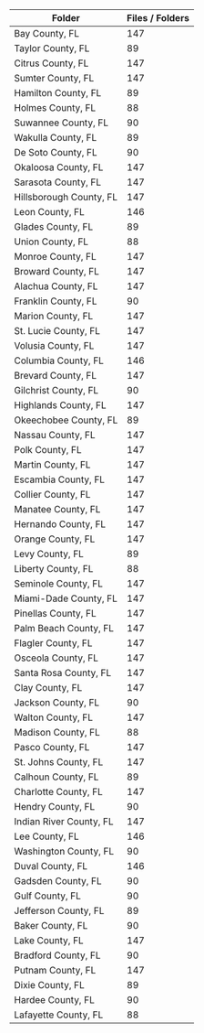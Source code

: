 | Folder                  |   Files / Folders |
|-------------------------|-------------------|
| Bay County, FL          |               147 |
| Taylor County, FL       |                89 |
| Citrus County, FL       |               147 |
| Sumter County, FL       |               147 |
| Hamilton County, FL     |                89 |
| Holmes County, FL       |                88 |
| Suwannee County, FL     |                90 |
| Wakulla County, FL      |                89 |
| De Soto County, FL      |                90 |
| Okaloosa County, FL     |               147 |
| Sarasota County, FL     |               147 |
| Hillsborough County, FL |               147 |
| Leon County, FL         |               146 |
| Glades County, FL       |                89 |
| Union County, FL        |                88 |
| Monroe County, FL       |               147 |
| Broward County, FL      |               147 |
| Alachua County, FL      |               147 |
| Franklin County, FL     |                90 |
| Marion County, FL       |               147 |
| St. Lucie County, FL    |               147 |
| Volusia County, FL      |               147 |
| Columbia County, FL     |               146 |
| Brevard County, FL      |               147 |
| Gilchrist County, FL    |                90 |
| Highlands County, FL    |               147 |
| Okeechobee County, FL   |                89 |
| Nassau County, FL       |               147 |
| Polk County, FL         |               147 |
| Martin County, FL       |               147 |
| Escambia County, FL     |               147 |
| Collier County, FL      |               147 |
| Manatee County, FL      |               147 |
| Hernando County, FL     |               147 |
| Orange County, FL       |               147 |
| Levy County, FL         |                89 |
| Liberty County, FL      |                88 |
| Seminole County, FL     |               147 |
| Miami-Dade County, FL   |               147 |
| Pinellas County, FL     |               147 |
| Palm Beach County, FL   |               147 |
| Flagler County, FL      |               147 |
| Osceola County, FL      |               147 |
| Santa Rosa County, FL   |               147 |
| Clay County, FL         |               147 |
| Jackson County, FL      |                90 |
| Walton County, FL       |               147 |
| Madison County, FL      |                88 |
| Pasco County, FL        |               147 |
| St. Johns County, FL    |               147 |
| Calhoun County, FL      |                89 |
| Charlotte County, FL    |               147 |
| Hendry County, FL       |                90 |
| Indian River County, FL |               147 |
| Lee County, FL          |               146 |
| Washington County, FL   |                90 |
| Duval County, FL        |               146 |
| Gadsden County, FL      |                90 |
| Gulf County, FL         |                90 |
| Jefferson County, FL    |                89 |
| Baker County, FL        |                90 |
| Lake County, FL         |               147 |
| Bradford County, FL     |                90 |
| Putnam County, FL       |               147 |
| Dixie County, FL        |                89 |
| Hardee County, FL       |                90 |
| Lafayette County, FL    |                88 |